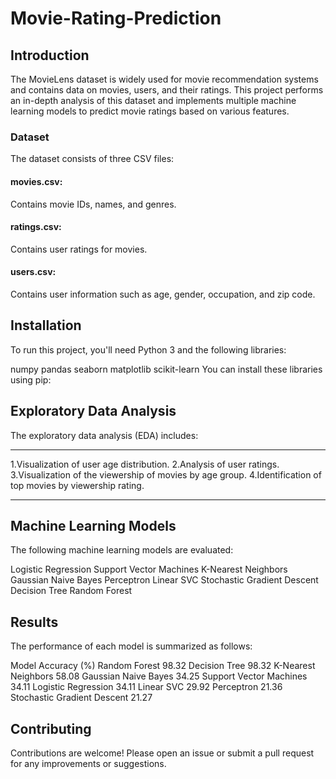# Movie-Rating-Prediction
## Introduction
The MovieLens dataset is widely used for movie recommendation systems and contains data on movies, users, and their ratings. This project performs an in-depth analysis of this dataset and implements multiple machine learning models to predict movie ratings based on various features.

### Dataset
The dataset consists of three CSV files:

#### movies.csv:
Contains movie IDs, names, and genres.
#### ratings.csv:
Contains user ratings for movies.
#### users.csv:
Contains user information such as age, gender, occupation, and zip code.
## Installation
To run this project, you'll need Python 3 and the following libraries:

numpy
pandas
seaborn
matplotlib
scikit-learn
You can install these libraries using pip:

## Exploratory Data Analysis
The exploratory data analysis (EDA) includes:
***
1.Visualization of user age distribution.
2.Analysis of user ratings.
3.Visualization of the viewership of movies by age group.
4.Identification of top movies by viewership rating.
***
## Machine Learning Models
The following machine learning models are evaluated:

Logistic Regression
Support Vector Machines
K-Nearest Neighbors
Gaussian Naive Bayes
Perceptron
Linear SVC
Stochastic Gradient Descent
Decision Tree
Random Forest

## Results
The performance of each model is summarized as follows:

Model	Accuracy (%)
Random Forest	98.32
Decision Tree	98.32
K-Nearest Neighbors	58.08
Gaussian Naive Bayes	34.25
Support Vector Machines	34.11
Logistic Regression	34.11
Linear SVC	29.92
Perceptron	21.36
Stochastic Gradient Descent	21.27
## Contributing
Contributions are welcome! Please open an issue or submit a pull request for any improvements or suggestions.
